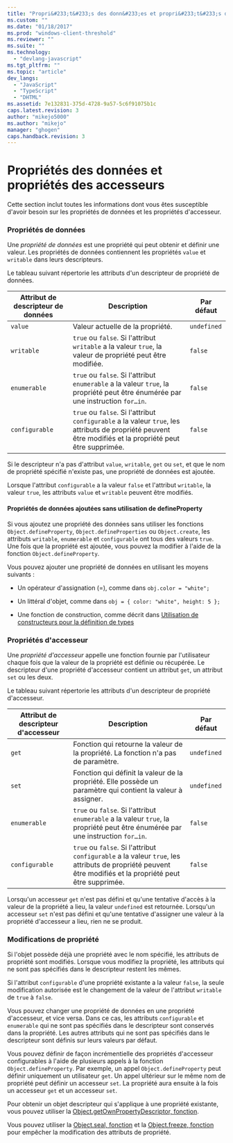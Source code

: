 ```yaml
---
title: "Propri&#233;t&#233;s des donn&#233;es et propri&#233;t&#233;s des accesseurs | Microsoft Docs"
ms.custom: ""
ms.date: "01/18/2017"
ms.prod: "windows-client-threshold"
ms.reviewer: ""
ms.suite: ""
ms.technology: 
  - "devlang-javascript"
ms.tgt_pltfrm: ""
ms.topic: "article"
dev_langs: 
  - "JavaScript"
  - "TypeScript"
  - "DHTML"
ms.assetid: 7e132831-375d-4728-9a57-5c6f91075b1c
caps.latest.revision: 3
author: "mikejo5000"
ms.author: "mikejo"
manager: "ghogen"
caps.handback.revision: 3
---
```

# Propri&#233;t&#233;s des donn&#233;es et propri&#233;t&#233;s des accesseurs
Cette section inclut toutes les informations dont vous êtes susceptible d'avoir besoin sur les propriétés de données et les propriétés d'accesseur.  
  
### Propriétés de données  
 Une *propriété de données* est une propriété qui peut obtenir et définir une valeur.  Les propriétés de données contiennent les propriétés `value` et `writable` dans leurs descripteurs.  
  
 Le tableau suivant répertorie les attributs d'un descripteur de propriété de données.  
  
|Attribut de descripteur de données|Description|Par défaut|  
|----------------------------------------|-----------------|----------------|  
|`value`|Valeur actuelle de la propriété.|`undefined`|  
|`writable`|`true` ou `false`.  Si l'attribut `writable` a la valeur `true`, la valeur de propriété peut être modifiée.|`false`|  
|`enumerable`|`true` ou `false`.  Si l'attribut `enumerable` a la valeur `true`, la propriété peut être énumérée par une instruction `for…in`.|`false`|  
|`configurable`|`true` ou `false`.  Si l'attribut `configurable` a la valeur `true`, les attributs de propriété peuvent être modifiés et la propriété peut être supprimée.|`false`|  
  
 Si le descripteur n'a pas d'attribut `value`, `writable`, `get` ou `set`, et que le nom de propriété spécifié n'existe pas, une propriété de données est ajoutée.  
  
 Lorsque l'attribut `configurable` a la valeur `false` et l'attribut `writable`, la valeur `true`, les attributs `value` et `writable` peuvent être modifiés.  
  
#### Propriétés de données ajoutées sans utilisation de defineProperty  
 Si vous ajoutez une propriété des données sans utiliser les fonctions `Object.defineProperty`, `Object.defineProperties` ou `Object.create`, les attributs `writable`, `enumerable` et `configurable` ont tous des valeurs `true`.  Une fois que la propriété est ajoutée, vous pouvez la modifier à l'aide de la fonction `Object.defineProperty`.  
  
 Vous pouvez ajouter une propriété de données en utilisant les moyens suivants :  
  
-   Un opérateur d'assignation \(\=\), comme dans `obj.color = "white";`  
  
-   Un littéral d'objet, comme dans `obj = { color: "white", height: 5 };`  
  
-   Une fonction de construction, comme décrit dans [Utilisation de constructeurs pour la définition de types](../../javascript/advanced/using-constructors-to-define-types.md)  
  
### Propriétés d'accesseur  
 Une *propriété d'accesseur* appelle une fonction fournie par l'utilisateur chaque fois que la valeur de la propriété est définie ou récupérée.  Le descripteur d'une propriété d'accesseur contient un attribut `get`, un attribut `set` ou les deux.  
  
 Le tableau suivant répertorie les attributs d'un descripteur de propriété d'accesseur.  
  
|Attribut de descripteur d'accesseur|Description|Par défaut|  
|-----------------------------------------|-----------------|----------------|  
|`get`|Fonction qui retourne la valeur de la propriété.  La fonction n'a pas de paramètre.|`undefined`|  
|`set`|Fonction qui définit la valeur de la propriété.  Elle possède un paramètre qui contient la valeur à assigner.|`undefined`|  
|`enumerable`|`true` ou `false`.  Si l'attribut `enumerable` a la valeur `true`, la propriété peut être énumérée par une instruction `for…in`.|`false`|  
|`configurable`|`true` ou `false`.  Si l'attribut `configurable` a la valeur `true`, les attributs de propriété peuvent être modifiés et la propriété peut être supprimée.|`false`|  
  
 Lorsqu'un accesseur `get` n'est pas défini et qu'une tentative d'accès à la valeur de la propriété a lieu, la valeur `undefined` est retournée.  Lorsqu'un accesseur `set` n'est pas défini et qu'une tentative d'assigner une valeur à la propriété d'accesseur a lieu, rien ne se produit.  
  
### Modifications de propriété  
 Si l'objet possède déjà une propriété avec le nom spécifié, les attributs de propriété sont modifiés.  Lorsque vous modifiez la propriété, les attributs qui ne sont pas spécifiés dans le descripteur restent les mêmes.  
  
 Si l'attribut `configurable` d'une propriété existante a la valeur `false`, la seule modification autorisée est le changement de la valeur de l'attribut `writable` de `true` à `false`.  
  
 Vous pouvez changer une propriété de données en une propriété d'accesseur, et vice versa.  Dans ce cas, les attributs `configurable` et `enumerable` qui ne sont pas spécifiés dans le descripteur sont conservés dans la propriété.  Les autres attributs qui ne sont pas spécifiés dans le descripteur sont définis sur leurs valeurs par défaut.  
  
 Vous pouvez définir de façon incrémentielle des propriétés d'accesseur configurables à l'aide de plusieurs appels à la fonction `Object.defineProperty`.  Par exemple, un appel `Object.defineProperty` peut définir uniquement un utilisateur `get`.  Un appel ultérieur sur le même nom de propriété peut définir un accesseur `set`.  La propriété aura ensuite à la fois un accesseur `get` et un accesseur `set`.  
  
 Pour obtenir un objet descripteur qui s'applique à une propriété existante, vous pouvez utiliser la [Object.getOwnPropertyDescriptor, fonction](../../javascript/reference/object-getownpropertydescriptor-function-javascript.md).  
  
 Vous pouvez utiliser la [Object.seal, fonction](../../javascript/reference/object-seal-function-javascript.md) et la [Object.freeze, fonction](../../javascript/reference/object-freeze-function-javascript.md) pour empêcher la modification des attributs de propriété.